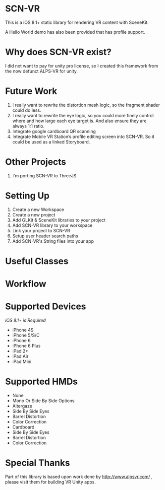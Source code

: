 SCN-VR
======

This is a iOS 8.1+ static library for rendering VR content with SceneKit.

A Hello World demo has also been provided that has profile support.

Why does SCN-VR exist?
======

I did not want to pay for unity pro license, so I created this framework from the now defunct ALPS-VR for unity. 

Future Work
======

1.	I really want to rewrite the distortion mesh logic, so the fragment shader could do less.
2.	I really want to rewrite the eye logic, so you could more finely control where and how large each eye target is.  And also ensure they are always 1:1 ratio.
3.	Integrate google cardboard QR scanning
4.	Integrate Mobile VR Station’s profile editing screen into SCN-VR.  So it could be used as a linked Storyboard.

Other Projects
======

1. I'm porting SCN-VR to ThreeJS

Setting Up
======

1. Create a new Workspace
2. Create a new project
3. Add GLKit & SceneKit libraries to your project
4. Add SCN-VR library to your workspace
5. Link your project to SCN-VR
6. Setup user header search paths
7. Add SCN-VR's String files into your app

Useful Classes
======

Workflow
======

Supported Devices
======

*iOS 8.1+ is Required*

- iPhone 4S
- iPhone 5/S/C
- iPhone 6
- iPhone 6 Plus
- iPad 2+
- iPad Air
- iPad Mini

Supported HMDs
======

- None
 - Mono Or Side By Side Options
- Altergaze
 - Side By Side Eyes
 - Barrel Distortion
 - Color Correction
- Cardboard
 - Side By Side Eyes
 - Barrel Distortion
 - Color Correction

Special Thanks
======

Part of this library is based upon work done by http://www.alpsvr.com/ , please visit them for building VR Unity apps.
